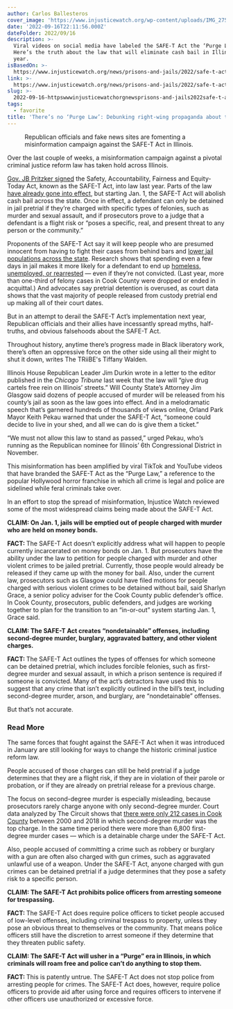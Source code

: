 ```yaml
---
author: Carlos Ballesteros
cover_image: 'https://www.injusticewatch.org/wp-content/uploads/IMG_2753-1170x878.jpg'
date: '2022-09-16T22:11:56.000Z'
dateFolder: 2022/09/16
description: >-
  Viral videos on social media have labeled the SAFE-T Act the ‘Purge Law.’
  Here’s the truth about the law that will eliminate cash bail in Illinois next
  year.
isBasedOn: >-
  https://www.injusticewatch.org/news/prisons-and-jails/2022/safe-t-act-purge-law-illinois-fact-check/
link: >-
  https://www.injusticewatch.org/news/prisons-and-jails/2022/safe-t-act-purge-law-illinois-fact-check/
slug: >-
  2022-09-16-httpswwwinjusticewatchorgnewsprisons-and-jails2022safe-t-act-purge-law-illinois-fact-check
tags:
  - favorite
title: 'There’s no ‘Purge Law’: Debunking right-wing propaganda about the SAFE-T Act'
---
```

<figure><picture><source sizes="(max-width: 771px) 100vw, 771px" srcset="https://www.injusticewatch.org/wp-content/webp-express/webp-images/uploads/IMG_2753-771x578.jpg.webp 771w, https://www.injusticewatch.org/wp-content/webp-express/webp-images/uploads/IMG_2753-336x252.jpg.webp 336w, https://www.injusticewatch.org/wp-content/webp-express/webp-images/uploads/IMG_2753-768x576.jpg.webp 768w, https://www.injusticewatch.org/wp-content/webp-express/webp-images/uploads/IMG_2753-1536x1152.jpg.webp 1536w, https://www.injusticewatch.org/wp-content/webp-express/webp-images/uploads/IMG_2753-2048x1536.jpg.webp 2048w, https://www.injusticewatch.org/wp-content/webp-express/webp-images/uploads/IMG_2753-1170x878.jpg.webp 1170w, https://www.injusticewatch.org/wp-content/webp-express/webp-images/uploads/IMG_2753-800x600.jpg.webp 800w" type="image/webp"/><img alt="" sizes="(max-width: 771px) 100vw, 771px" src="https://www.injusticewatch.org/wp-content/uploads/IMG_2753-771x578.jpg" srcset="https://www.injusticewatch.org/wp-content/uploads/IMG_2753-771x578.jpg 771w, https://www.injusticewatch.org/wp-content/uploads/IMG_2753-336x252.jpg 336w, https://www.injusticewatch.org/wp-content/uploads/IMG_2753-768x576.jpg 768w, https://www.injusticewatch.org/wp-content/uploads/IMG_2753-1536x1152.jpg 1536w, https://www.injusticewatch.org/wp-content/uploads/IMG_2753-2048x1536.jpg 2048w, https://www.injusticewatch.org/wp-content/uploads/IMG_2753-1170x878.jpg 1170w, https://www.injusticewatch.org/wp-content/uploads/IMG_2753-800x600.jpg 800w"/></picture><figcaption>Republican officials and fake news sites are fomenting a misinformation campaign against the SAFE-T Act in Illinois.</figcaption></figure>
<p>Over the last couple of weeks, a misinformation campaign against a pivotal criminal justice reform law has taken hold across Illinois.</p>
<p><a href="https://www.injusticewatch.org/news/2021/illinois-criminal-justice-reform-cash-bail-felony-murder/">Gov. JB Pritzker signed</a> the Safety, Accountability, Fairness and Equity-Today Act, known as the SAFE-T Act, into law last year. Parts of the law <a href="https://www.injusticewatch.org/news/2022/pretrial-data-oversight-board-delays/">have already gone into effect</a>, but starting Jan. 1, the SAFE-T Act will abolish cash bail across the state. Once in effect, a defendant can only be detained in jail pretrial if they’re charged with specific types of felonies, such as murder and sexual assault, and if prosecutors prove to a judge that a defendant is a flight risk or “poses a specific, real, and present threat to any person or the community.”</p>
<p>Proponents of the SAFE-T Act say it will keep people who are presumed innocent from having to fight their cases from behind bars and <a href="https://www.civicfed.org/civic-federation/blog/what-we-learned-about-bail-reform-and-police-budgeting-reform-two-expert-panel">lower jail populations across the state</a>. Research shows that spending even a few days in jail makes it more likely for a defendant to end up <a href="https://craftmediabucket.s3.amazonaws.com/uploads/PDFs/LJAF_Report_hidden-costs_FNL.pdf">homeless, unemployed, or rearrested</a> — even if they’re not convicted. (Last year, more than one-third of felony cases in Cook County were dropped or ended in acquittal.) And advocates say pretrial detention is overused, as court data shows that the vast majority of people released from custody pretrial end up making all of their court dates.</p>
<p>But in an attempt to derail the SAFE-T Act’s implementation next year, Republican officials and their allies have incessantly spread myths, half-truths, and obvious falsehoods about the SAFE-T Act.</p>
<aside><a href="https://www.injusticewatch.org/commentary/news-analysis/2022/misinformation-safe-t-act-backlash/"><figure><picture></picture></figure></a>Throughout history, anytime there’s progress made in Black liberatory work, there’s often an oppressive force on the other side using all their might to shut it down, writes The TRiiBE's Tiffany Walden.</aside>
<p>Illinois House Republican Leader Jim Durkin wrote in a letter to the editor published in the <i>Chicago Tribune</i> last week that the law will “give drug cartels free rein on Illinois’ streets.” Will County State’s Attorney Jim Glasgow said dozens of people accused of murder will be released from his county’s jail as soon as the law goes into effect. And in a melodramatic speech that’s garnered hundreds of thousands of views online, Orland Park Mayor Keith Pekau warned that under the SAFE-T Act, “someone could decide to live in your shed, and all we can do is give them a ticket.”</p>
<p>“We must not allow this law to stand as passed,” urged Pekau, who’s running as the Republican nominee for Illinois’ 6th Congressional District in November.</p>
<p>This misinformation has been amplified by viral TikTok and YouTube videos that have branded the SAFE-T Act as the “Purge Law,” a reference to the popular Hollywood horror franchise in which all crime is legal and police are sidelined while feral criminals take over.</p>
<p>In an effort to stop the spread of misinformation, Injustice Watch reviewed some of the most widespread claims being made about the SAFE-T Act.</p>
<p><b>CLAIM: On Jan. 1, jails will be emptied out of people charged with murder who are held on money bonds.</b></p>
<p><b>FACT: </b>The SAFE-T Act doesn’t explicitly address what will happen to people currently incarcerated on money bonds on Jan. 1. But prosecutors have the ability under the law to petition for people charged with murder and other violent crimes to be jailed pretrial. Currently, those people would already be released if they came up with the money for bail. Also, under the current law, prosecutors such as Glasgow could have filed motions for people charged with serious violent crimes to be detained without bail, said Sharlyn Grace, a senior policy adviser for the Cook County public defender’s office. In Cook County, prosecutors, public defenders, and judges are working together to plan for the transition to an “in-or-out” system starting Jan. 1, Grace said.</p>
<p><b>CLAIM: The SAFE-T Act creates “nondetainable” offenses, including second-degree murder, burglary, aggravated battery, and other violent charges.</b></p>
<p><b>FACT: </b>The SAFE-T Act outlines the types of offenses for which someone can be detained pretrial, which includes forcible felonies, such as first-degree murder and sexual assault, in which a prison sentence is required if someone is convicted. Many of the act’s detractors have used this to suggest that any crime that isn’t explicitly outlined in the bill’s text, including second-degree murder, arson, and burglary, are “nondetainable” offenses.</p>
<p>But that’s not accurate.</p>
<aside><h3>Read More</h3>The same forces that fought against the SAFE-T Act when it was introduced in January are still looking for ways to change the historic criminal justice reform law.</aside>
<p>People accused of those charges can still be held pretrial if a judge determines that they are a flight risk, if they are in violation of their parole or probation, or if they are already on pretrial release for a previous charge.</p>
<p>The focus on second-degree murder is especially misleading, because prosecutors rarely charge anyone with only second-degree murder. Court data analyzed by The Circuit shows that <a href="https://charges.thecircuit.cc/en/homicide/">there were only 212 cases in Cook County</a> between 2000 and 2018 in which second-degree murder was the top charge. In the same time period there were more than 6,800 first-degree murder cases — which is a detainable charge under the SAFE-T Act.</p>
<p>Also, people accused of committing a crime such as robbery or burglary with a gun are often also charged with gun crimes, such as aggravated unlawful use of a weapon. Under the SAFE-T Act, anyone charged with gun crimes can be detained pretrial if a judge determines that they pose a safety risk to a specific person.</p>
<p><b>CLAIM: The SAFE-T Act prohibits police officers from arresting someone for trespassing.</b></p>
<p><b>FACT: </b>The SAFE-T Act does require police officers to ticket people accused of low-level offenses, including criminal trespass to property, unless they pose an obvious threat to themselves or the community. That means police officers still have the discretion to arrest someone if they determine that they threaten public safety.</p>
<p><b>CLAIM: The SAFE-T Act will usher in a “Purge” era in Illinois, in which criminals will roam free and police can’t do anything to stop them.</b></p>
<p><b>FACT: </b>This is patently untrue. The SAFE-T Act does not stop police from arresting people for crimes. The SAFE-T Act does, however, require police officers to provide aid after using force and requires officers to intervene if other officers use unauthorized or excessive force.</p>

